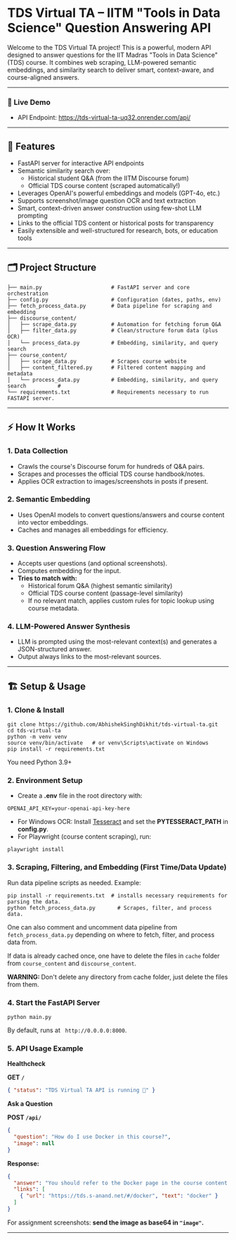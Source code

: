 # TDS Virtual TA – IITM "Tools in Data Science" Question Answering API
Welcome to the TDS Virtual TA project! This is a powerful, modern API designed to answer questions for the IIT Madras "Tools in Data Science" (TDS) course. It combines web scraping, LLM-powered semantic embeddings, and similarity search to deliver smart, context-aware, and course-aligned answers.

---
### 🚀 Live Demo
- API Endpoint: https://tds-virtual-ta-uq32.onrender.com/api/

---

## 🚀 Features
- FastAPI server for interactive API endpoints
- Semantic similarity search over:
  - Historical student Q&A (from the IITM Discourse forum)
  - Official TDS course content (scraped automatically!)
- Leverages OpenAI's powerful embeddings and models (GPT-4o, etc.)
- Supports screenshot/image question OCR and text extraction
- Smart, context-driven answer construction using few-shot LLM prompting
- Links to the official TDS content or historical posts for transparency
- Easily extensible and well-structured for research, bots, or education tools

---

## 🗂️ Project Structure
```.
├── main.py                      # FastAPI server and core orchestration
├── config.py                    # Configuration (dates, paths, env)
├── fetch_process_data.py        # Data pipeline for scraping and embedding
├── discourse_content/
│   ├── scrape_data.py           # Automation for fetching forum Q&A
│   ├── filter_data.py           # Clean/structure forum data (plus OCR)
│   └── process_data.py          # Embedding, similarity, and query search
├── course_content/
│   ├── scrape_data.py           # Scrapes course website
│   ├── content_filtered.py      # Filtered content mapping and metadata
│   └── process_data.py          # Embedding, similarity, and query search          # 
└── requirements.txt             # Requirements necessary to run FASTAPI server.
```

---

## ⚡️ How It Works
### 1. Data Collection
- Crawls the course's Discourse forum for hundreds of Q&A pairs.
- Scrapes and processes the official TDS course handbook/notes.
- Applies OCR extraction to images/screenshots in posts if present.
### 2. Semantic Embedding
- Uses OpenAI models to convert questions/answers and course content into vector embeddings.
- Caches and manages all embeddings for efficiency.
### 3. Question Answering Flow
- Accepts user questions (and optional screenshots).
- Computes embedding for the input.
- <b>Tries to match with:</b>
  - Historical forum Q&A (highest semantic similarity)
  - Official TDS course content (passage-level similarity)
  - If no relevant match, applies custom rules for topic lookup using course metadata.
### 4. LLM-Powered Answer Synthesis
- LLM is prompted using the most-relevant context(s) and generates a JSON-structured answer.
- Output always links to the most-relevant sources.

---

## 🏗️ Setup & Usage
### 1. Clone & Install
```shell
git clone https://github.com/AbhishekSinghDikhit/tds-virtual-ta.git
cd tds-virtual-ta
python -m venv venv
source venv/bin/activate   # or venv\Scripts\activate on Windows
pip install -r requirements.txt
```
You need Python 3.9+

### 2. Environment Setup
- Create a <b>.env</b> file in the root directory with:
```text
OPENAI_API_KEY=your-openai-api-key-here
```
- For Windows OCR: Install [Tesseract](https://github.com/tesseract-ocr/tesseract) and set the <b>PYTESSERACT_PATH</b> in <b>config.py</b>.
- For Playwright (course content scraping), run:
```text
playwright install
```
### 3. Scraping, Filtering, and Embedding (First Time/Data Update)
Run data pipeline scripts as needed. Example:

```shell
pip install -r requirements.txt  # installs necessary requirements for parsing the data.
python fetch_process_data.py       # Scrapes, filter, and process data.
```

One can also comment and uncomment data pipeline from ```fetch_process_data.py``` depending on where to fetch, filter, and process data from.

If data is already cached once, one have to delete the files in ```cache``` folder from ```course_content``` and ```discourse_content```.

<b>WARNING: </b> Don't delete any directory from cache folder, just delete the files from them.

### 4. Start the FastAPI Server
```shell
python main.py
```
By default, runs at ``` http://0.0.0.0:8000```.

### 5. API Usage Example
<b>Healthcheck

GET ```/```</b>

```json
{ "status": "TDS Virtual TA API is running 🚀" }
```
<b>Ask a Question

POST ```/api/```</b>

```json
{
  "question": "How do I use Docker in this course?",
  "image": null
}
```
<b>Response:</b>

```json
{
  "answer": "You should refer to the Docker page in the course content.",
  "links": [
    { "url": "https://tds.s-anand.net/#/docker", "text": "docker" }
  ]
}
```
For assignment screenshots: <b>send the image as base64 in ```"image"```.</b>

---

